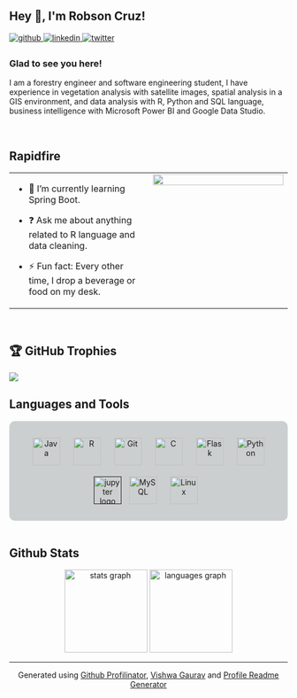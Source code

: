 ## Hey 👋, I'm Robson Cruz!  
  

<a href="https://github.com/robson-cruz" target="_blank">
<img src=https://img.shields.io/badge/github-%2324292e.svg?&style=for-the-badge&logo=github&logoColor=white alt=github style="margin-bottom: 5px;" />
</a>
<a href="https://linkedin.com/in/https://www.linkedin.com/in/robson-robson-306748216/" target="_blank">
<img src=https://img.shields.io/badge/linkedin-%231E77B5.svg?&style=for-the-badge&logo=linkedin&logoColor=white alt=linkedin style="margin-bottom: 5px;" />
</a>
<a href="https://twitter.com/https://twitter.com/RobsonC23985906" target="_blank">
<img src=https://img.shields.io/badge/twitter-%2300acee.svg?&style=for-the-badge&logo=twitter&logoColor=white alt=twitter style="margin-bottom: 5px;" />
</a>  
  

### Glad to see you here!  
I am a forestry engineer and software engineering student, I have experience in vegetation analysis with satellite images, spatial analysis in a GIS environment, and data analysis with R, Python and SQL language, business intelligence with Microsoft Power BI and Google Data Studio.  
  
<br/>  

## Rapidfire
<table><tr><td valign="top" width="50%">

<!-- - 🔭 I’m currently working on [Github Profilinator](https://github.com/rishavanand/github-profilinator)  -->
  

- 🌱 I’m currently learning Spring Boot.
  

- ❓ Ask me about anything related to R language and data cleaning.
  

- ⚡ Fun fact: Every other time, I drop a beverage or food on my desk.


</td><td valign="top" width="50%">

<div align="center">
<img src="https://rishavanand.github.io/static/images/greetings.gif" align="center" style="width: 100%" />
</div>  


</td></tr></table>  

<br/>  

## 🏆 GitHub Trophies
![](https://github-profile-trophy.vercel.app/?username=robson-cruz&theme=radical&no-frame=false&no-bg=true&margin-w=4)
<br/>

## Languages and Tools
<div align="center" style="background-color:#cccfcf; padding:20px; border-radius:10px">
  <a href="https://www.java.com/" target="_blank"><img style="margin: 10px" src="https://profilinator.rishav.dev/skills-assets/java-original-wordmark.svg" alt="Java" height="50" /></a>
  <a href="https://www.r-project.org/" target="_blank"><img style="margin: 10px" src="https://profilinator.rishav.dev/skills-assets/r.svg" alt="R" height="50" /></a>
  <a href="https://github.com/" target="_blank"><img style="margin: 10px" src="https://profilinator.rishav.dev/skills-assets/git-scm-icon.svg" alt="Git" height="50" /></a>
  <a href="https://www.cprogramming.com/" target="_blank"><img style="margin: 10px" src="https://profilinator.rishav.dev/skills-assets/c-original.svg" alt="C" height="50" /></a>
  <a href="https://flask.palletsprojects.com/" target="_blank"><img style="margin: 10px" src="https://profilinator.rishav.dev/skills-assets/flask.png" alt="Flask" height="50" /></a>
  <!--<a href="" target="_blank"><img style="margin: 10px;"  src="https://www.vectorlogo.zone/logos/pocoo_flask/pocoo_flask-ar21.svg" alt="Flask" height="50" /></a>-->
  <a href="https://www.python.org/" target="_blank"><img style="margin: 10px" src="https://profilinator.rishav.dev/skills-assets/python-original.svg" alt="Python" height="50" /></a>
  <a href="" target="_blank"><img src="https://cdn.jsdelivr.net/gh/devicons/devicon/icons/jupyter/jupyter-original.svg" height="50" alt="jupyter logo"  /></a>
  <a href="https://www.mysql.com/" target="_blank"><img style="margin: 10px" src="https://profilinator.rishav.dev/skills-assets/mysql-original-wordmark.svg" alt="MySQL" height="50" /></a>
  <a href="https://www.linux.org/" target="_blank"><img style="margin: 10px" src="https://profilinator.rishav.dev/skills-assets/linux-original.svg" alt="Linux" height="50" /></a>
  <!--<a href="https://www.docker.com/" target="_blank"><img style="margin: 10px" src="https://profilinator.rishav.dev/skills-assets/docker-original-wordmark.svg" alt="Docker" height="50" /></a>-->
</div>

<br/>  


## Github Stats  
<div align="center">
  <img src="https://github-readme-stats.vercel.app/api?username=robson-cruz&hide_title=false&hide_rank=false&show_icons=true&include_all_commits=true&count_private=false&disable_animations=false&theme=dracula&locale=en&hide_border=false&order=1" height="150" alt="stats graph"  />
  <img src="https://github-readme-stats.vercel.app/api/top-langs?username=robson-cruz&locale=en&hide_title=false&layout=compact&card_width=320&langs_count=5&theme=dracula&hide_border=false&order=2" height="150" alt="languages graph"  />
</div>

----
<div align="center">Generated using <a href="https://profilinator.rishav.dev/" target="_blank">Github Profilinator</a>, <a href="https://gprm.itsvg.in" target="_blank">Vishwa Gaurav</a> and <a href="https://profile-readme-generator.com" target="_blank">Profile Readme Generator</a></div>
